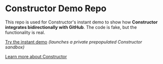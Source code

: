 # Constructor Demo Repo

This repo is used for Constructor's instant demo to show how **Constructor integrates bidirectionally with GitHub**. The code is fake, but the functionality is real.

[Try the instant demo](https://try.constructor.dev) _(launches a private prepopulated Constructor sandbox)_



[Learn more about Constructor](https://constructor.dev)

